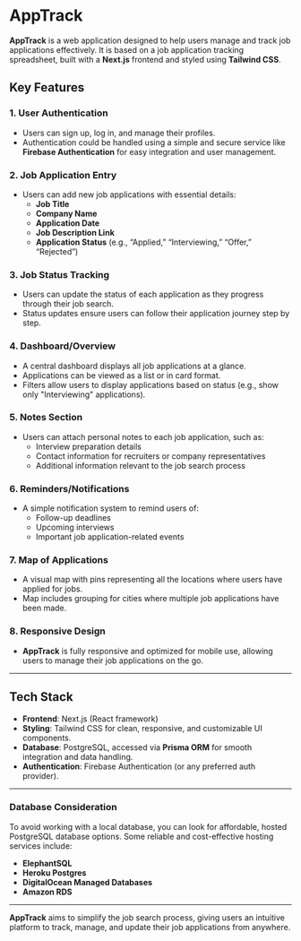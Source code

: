 # AppTrack

**AppTrack** is a web application designed to help users manage and track job applications effectively. It is based on a job application tracking spreadsheet, built with a **Next.js** frontend and styled using **Tailwind CSS**.

## Key Features

### 1. **User Authentication**
- Users can sign up, log in, and manage their profiles.
- Authentication could be handled using a simple and secure service like **Firebase Authentication** for easy integration and user management.

### 2. **Job Application Entry**
- Users can add new job applications with essential details:
  - **Job Title**
  - **Company Name**
  - **Application Date**
  - **Job Description Link**
  - **Application Status** (e.g., “Applied,” “Interviewing,” “Offer,” “Rejected”)

### 3. **Job Status Tracking**
- Users can update the status of each application as they progress through their job search.
- Status updates ensure users can follow their application journey step by step.

### 4. **Dashboard/Overview**
- A central dashboard displays all job applications at a glance.
- Applications can be viewed as a list or in card format.
- Filters allow users to display applications based on status (e.g., show only "Interviewing" applications).

### 5. **Notes Section**
- Users can attach personal notes to each job application, such as:
  - Interview preparation details
  - Contact information for recruiters or company representatives
  - Additional information relevant to the job search process

### 6. **Reminders/Notifications**
- A simple notification system to remind users of:
  - Follow-up deadlines
  - Upcoming interviews
  - Important job application-related events

### 7. **Map of Applications**
- A visual map with pins representing all the locations where users have applied for jobs.
- Map includes grouping for cities where multiple job applications have been made.

### 8. **Responsive Design**
- **AppTrack** is fully responsive and optimized for mobile use, allowing users to manage their job applications on the go.

---

## Tech Stack

- **Frontend**: Next.js (React framework)  
- **Styling**: Tailwind CSS for clean, responsive, and customizable UI components.
- **Database**: PostgreSQL, accessed via **Prisma ORM** for smooth integration and data handling.
- **Authentication**: Firebase Authentication (or any preferred auth provider).

---

### Database Consideration

To avoid working with a local database, you can look for affordable, hosted PostgreSQL database options. Some reliable and cost-effective hosting services include:

- **ElephantSQL**
- **Heroku Postgres**
- **DigitalOcean Managed Databases**
- **Amazon RDS**

---

**AppTrack** aims to simplify the job search process, giving users an intuitive platform to track, manage, and update their job applications from anywhere.
